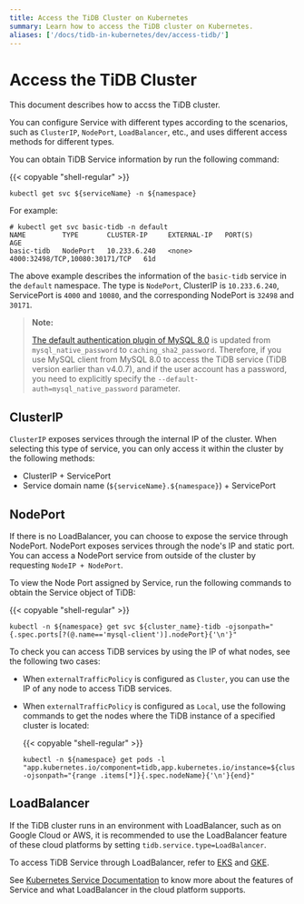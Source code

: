 ```yaml
---
title: Access the TiDB Cluster on Kubernetes
summary: Learn how to access the TiDB cluster on Kubernetes.
aliases: ['/docs/tidb-in-kubernetes/dev/access-tidb/']
---
```


# Access the TiDB Cluster

This document describes how to accss the TiDB cluster.

You can configure Service with different types according to the scenarios, such as `ClusterIP`, `NodePort`, `LoadBalancer`, etc., and uses different access methods for different types.

You can obtain TiDB Service information by run the following command:

{{< copyable "shell-regular" >}}

```shell
kubectl get svc ${serviceName} -n ${namespace}
```

For example:

```
# kubectl get svc basic-tidb -n default
NAME         TYPE       CLUSTER-IP     EXTERNAL-IP   PORT(S)                          AGE
basic-tidb   NodePort   10.233.6.240   <none>        4000:32498/TCP,10080:30171/TCP   61d
```

The above example describes the information of the `basic-tidb` service in the `default` namespace. The type is `NodePort`, ClusterIP is `10.233.6.240`, ServicePort is `4000` and `10080`, and the corresponding NodePort is `32498` and `30171`.

> **Note:**
>
> [The default authentication plugin of MySQL 8.0](https://dev.mysql.com/doc/refman/8.0/en/server-system-variables.html#sysvar_default_authentication_plugin) is updated from `mysql_native_password` to `caching_sha2_password`. Therefore, if you use MySQL client from MySQL 8.0 to access the TiDB service (TiDB version earlier than v4.0.7), and if the user account has a password, you need to explicitly specify the `--default-auth=mysql_native_password` parameter.

## ClusterIP

`ClusterIP` exposes services through the internal IP of the cluster. When selecting this type of service, you can only access it within the cluster by the following methods:

* ClusterIP + ServicePort
* Service domain name (`${serviceName}.${namespace}`) + ServicePort

## NodePort

If there is no LoadBalancer, you can choose to expose the service through NodePort. NodePort exposes services through the node's IP and static port. You can access a NodePort service from outside of the cluster by requesting `NodeIP + NodePort`.

To view the Node Port assigned by Service, run the following commands to obtain the Service object of TiDB:

{{< copyable "shell-regular" >}}

```shell
kubectl -n ${namespace} get svc ${cluster_name}-tidb -ojsonpath="{.spec.ports[?(@.name=='mysql-client')].nodePort}{'\n'}"
```

To check you can access TiDB services by using the IP of what nodes, see the following two cases:

- When `externalTrafficPolicy` is configured as `Cluster`, you can use the IP of any node to access TiDB services.
- When `externalTrafficPolicy` is configured as `Local`, use the following commands to get the nodes where the TiDB instance of a specified cluster is located:

    {{< copyable "shell-regular" >}}

    ```shell
    kubectl -n ${namespace} get pods -l "app.kubernetes.io/component=tidb,app.kubernetes.io/instance=${cluster_name}" -ojsonpath="{range .items[*]}{.spec.nodeName}{'\n'}{end}"
    ```

## LoadBalancer

If the TiDB cluster runs in an environment with LoadBalancer, such as on Google Cloud or AWS, it is recommended to use the LoadBalancer feature of these cloud platforms by setting `tidb.service.type=LoadBalancer`.

To access TiDB Service through LoadBalancer, refer to [EKS](deploy-on-aws-eks.md#install-the-mysql-client-and-connect) and [GKE](deploy-on-gcp-gke.md#install-the-mysql-client-and-connect).

See [Kubernetes Service Documentation](https://kubernetes.io/docs/concepts/services-networking/service/) to know more about the features of Service and what LoadBalancer in the cloud platform supports.
